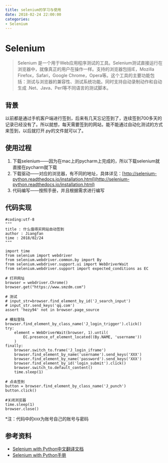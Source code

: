```yaml
---
title: selenium的学习与使用
date: 2018-02-24 22:00:00
categories:
- Selenium
---
```

# Selenium
> Selenium  是一个用于Web应用程序测试的工具。Selenium测试直接运行在浏览器中，就像真正的用户在操作一样。支持的浏览器包括IE，Mozilla Firefox，Safari，Google Chrome，Opera等。这个工具的主要功能包括：测试与浏览器的兼容性、测试系统功能。同时支持自动录制动作和自动生成 .Net、Java、Perl等不同语言的测试脚本。

## 背景
以前都是通过手机客户端进行签到，后来有几天忘记签到了，连续签到700多天的记录已经没有了。所以就想，每天需要签到的网站，能不能通过自动化测试的方式来签到，以后就打开.py的文件就可以了。

## 使用过程

1. 下载selenium——因为在mac上的pycharm上完成的，所以下载selenium就直接在pycharm就下载
2. 下载驱动——对应的浏览器，有不同的地址，具体详见：[http://selenium-python.readthedocs.io/installation.html](http://selenium-python.readthedocs.io/installation.html)
3. 代码编写——按照手册，并且根据需求进行编写

## 代码实现
```
#coding:utf-8
"""
title : 什么值得买网站自动签到
author : Jiangfan
time : 2018/02/24
"""

import time
from selenium import webdriver
from selenium.webdriver.common.by import By
from selenium.webdriver.support.ui import WebDriverWait
from selenium.webdriver.support import expected_conditions as EC

# 打开网址
browser = webdriver.Chrome()
browser.get("https://www.smzdm.com")

# 测试
# input_str=browser.find_element_by_id('J_search_input')
# input_str.send_keys('qq.com')
assert 'hezy94' not in browser.page_source

# 模拟登陆
browser.find_element_by_class_name('J_login_trigger').click()
try:
    element = WebDriverWait(browser, 1).until(
        EC.presence_of_element_located((By.NAME, 'username'))
    )
finally:
    browser.switch_to.frame('J_login_iframe')
    browser.find_element_by_name('username').send_keys('XXX')
    browser.find_element_by_name('password').send_keys('XXX')
    browser.find_element_by_id('login_submit').click()
    browser.switch_to.default_content()
    time.sleep(1)

# 点击签到
button = browser.find_element_by_class_name('J_punch')
button.click()

#关闭浏览器
time.sleep(1)
browser.close()
```
*注：代码中的`XXX`为账号自己的账号与密码

## 参考资料
- [Selenium with Python中文翻译文档](http://selenium-python-zh.readthedocs.io/en/latest/index.html)
- [Selenium with Python手册](http://selenium-python.readthedocs.io/index.html)
